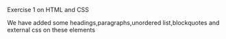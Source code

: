 Exercise 1 on HTML and CSS

We have added some headings,paragraphs,unordered list,blockquotes and external css on these elements 
